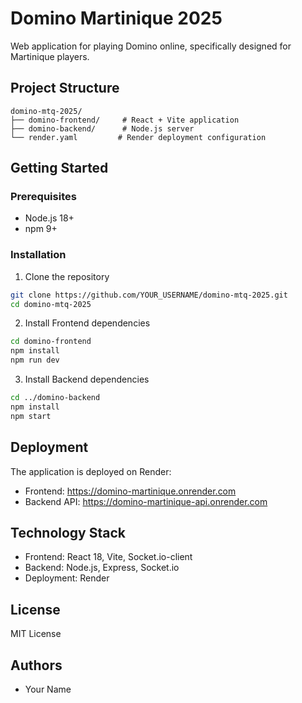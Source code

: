 # Domino Martinique 2025

Web application for playing Domino online, specifically designed for Martinique players.

## Project Structure

```
domino-mtq-2025/
├── domino-frontend/     # React + Vite application
├── domino-backend/      # Node.js server
└── render.yaml         # Render deployment configuration
```

## Getting Started

### Prerequisites
- Node.js 18+
- npm 9+

### Installation

1. Clone the repository
```bash
git clone https://github.com/YOUR_USERNAME/domino-mtq-2025.git
cd domino-mtq-2025
```

2. Install Frontend dependencies
```bash
cd domino-frontend
npm install
npm run dev
```

3. Install Backend dependencies
```bash
cd ../domino-backend
npm install
npm start
```

## Deployment

The application is deployed on Render:
- Frontend: https://domino-martinique.onrender.com
- Backend API: https://domino-martinique-api.onrender.com

## Technology Stack

- Frontend: React 18, Vite, Socket.io-client
- Backend: Node.js, Express, Socket.io
- Deployment: Render

## License

MIT License

## Authors

- Your Name